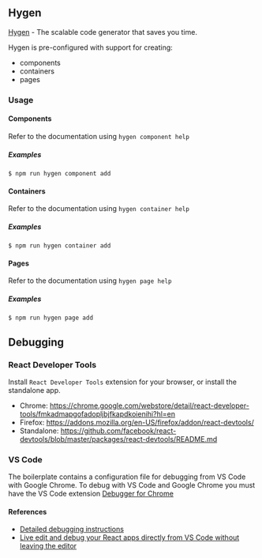 ## Hygen

[Hygen](http://www.hygen.io/) - The scalable code generator that saves you time.

Hygen is pre-configured with support for creating:

- components
- containers
- pages

### Usage

#### Components

Refer to the documentation using `hygen component help`

##### Examples

```console
$ npm run hygen component add
```

#### Containers

Refer to the documentation using `hygen container help`

##### Examples

```console
$ npm run hygen container add
```

#### Pages

Refer to the documentation using `hygen page help`

##### Examples

```console
$ npm run hygen page add
```

## Debugging

### React Developer Tools

Install `React Developer Tools` extension for your browser, or install the standalone app.

- Chrome: <https://chrome.google.com/webstore/detail/react-developer-tools/fmkadmapgofadopljbjfkapdkoienihi?hl=en>
- Firefox: <https://addons.mozilla.org/en-US/firefox/addon/react-devtools/>
- Standalone: <https://github.com/facebook/react-devtools/blob/master/packages/react-devtools/README.md>

### VS Code

The boilerplate contains a configuration file for debugging from VS Code with Google Chrome. To debug with VS Code and Google Chrome you must have the VS Code extension [Debugger for Chrome](https://marketplace.visualstudio.com/items?itemName=msjsdiag.debugger-for-chrome)

#### References

- [Detailed debugging instructions](https://code.visualstudio.com/docs/nodejs/reactjs-tutorial#_debugging-react)
- [Live edit and debug your React apps directly from VS Code without leaving the editor](https://medium.com/@auchenberg/live-edit-and-debug-your-react-apps-directly-from-vs-code-without-leaving-the-editor-3da489ed905f)
